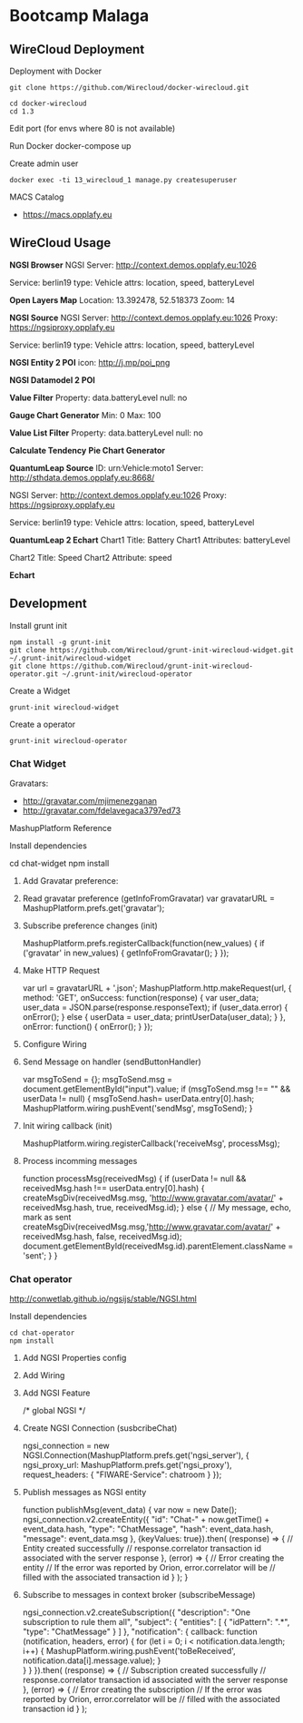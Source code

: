 # Bootcamp Malaga

## WireCloud Deployment

Deployment with Docker

    git clone https://github.com/Wirecloud/docker-wirecloud.git

    cd docker-wirecloud
    cd 1.3

Edit port (for envs where 80 is not available)

Run Docker
    docker-compose up

Create admin user

    docker exec -ti 13_wirecloud_1 manage.py createsuperuser

MACS Catalog
- https://macs.opplafy.eu

## WireCloud Usage

**NGSI Browser**
NGSI Server: http://context.demos.opplafy.eu:1026

Service: berlin19
type: Vehicle
attrs: location, speed, batteryLevel

**Open Layers Map**
Location: 13.392478, 52.518373
Zoom: 14

**NGSI Source**
NGSI Server: http://context.demos.opplafy.eu:1026
Proxy: https://ngsiproxy.opplafy.eu

Service: berlin19
type: Vehicle
attrs: location, speed, batteryLevel

**NGSI Entity 2 POI**
icon: http://j.mp/poi_png

**NGSI Datamodel 2 POI**

**Value Filter**
Property: data.batteryLevel
null: no

**Gauge Chart Generator**
Min: 0
Max: 100

**Value List Filter**
Property: data.batteryLevel
null: no

**Calculate Tendency**
**Pie Chart Generator**

**QuantumLeap Source**
ID: urn:Vehicle:moto1
Server: http://sthdata.demos.opplafy.eu:8668/

NGSI Server: http://context.demos.opplafy.eu:1026
Proxy: https://ngsiproxy.opplafy.eu

Service: berlin19
type: Vehicle
attrs: location, speed, batteryLevel

**QuantumLeap 2 Echart**
Chart1 Title: Battery
Chart1 Attributes: batteryLevel

Chart2 Title: Speed
Chart2 Attribute: speed

**Echart**

## Development

Install grunt init

    npm install -g grunt-init
    git clone https://github.com/Wirecloud/grunt-init-wirecloud-widget.git ~/.grunt-init/wirecloud-widget
    git clone https://github.com/Wirecloud/grunt-init-wirecloud-operator.git ~/.grunt-init/wirecloud-operator


Create a Widget

    grunt-init wirecloud-widget


Create a operator

    grunt-init wirecloud-operator

### Chat Widget

Gravatars:
- http://gravatar.com/mjimenezganan
- http://gravatar.com/fdelavegaca3797ed73

MashupPlatform Reference

Install dependencies

   cd chat-widget
   npm install


1) Add Gravatar preference:

    <preference name="gravatar" type="text" label="Gravatar URL" description="URL to the gravatar profile of the user" />


2) Read gravatar preference (getInfoFromGravatar)
    var gravatarURL = MashupPlatform.prefs.get('gravatar');


3) Subscribe preference changes (init)

    MashupPlatform.prefs.registerCallback(function(new_values) {
        if ('gravatar' in new_values) {
            getInfoFromGravatar();
        }
    });

4) Make HTTP Request

    var url = gravatarURL + '.json';
    MashupPlatform.http.makeRequest(url, {
        method: 'GET',
        onSuccess: function(response) {
            var user_data;
            user_data = JSON.parse(response.responseText);
            if (user_data.error) {
                onError();
            } else {
                userData = user_data;
                printUserData(user_data);
            }
        },
        onError: function() {
            onError();
        }
    });

5) Configure Wiring

    <wiring>
        <outputendpoint name="sendMsg" type="text" label="Send a message" description="The messages sent by the user are sent through this output endpoint" friendcode="message"/>
        <inputendpoint name="receiveMsg" type="text" label="Receive a message"  description="This is where messages sent by other widgets can be received" friendcode="message" />
    </wiring>

6) Send Message on handler (sendButtonHandler)

    var msgToSend = {};
    msgToSend.msg = document.getElementById("input").value;
    if (msgToSend.msg !== "" && userData != null) {
        msgToSend.hash= userData.entry[0].hash;
        MashupPlatform.wiring.pushEvent('sendMsg', msgToSend);
    }

7) Init wiring callback (init)

    MashupPlatform.wiring.registerCallback('receiveMsg', processMsg);

8) Process incomming messages

    function processMsg(receivedMsg) {
            if (userData != null && receivedMsg.hash !== userData.entry[0].hash) {
                createMsgDiv(receivedMsg.msg, 'http://www.gravatar.com/avatar/' + receivedMsg.hash, true, receivedMsg.id);
            } else { // My message, echo, mark as sent
                createMsgDiv(receivedMsg.msg,'http://www.gravatar.com/avatar/' + receivedMsg.hash, false, receivedMsg.id);
                document.getElementById(receivedMsg.id).parentElement.className = 'sent'; 
            }
        }


### Chat operator

http://conwetlab.github.io/ngsijs/stable/NGSI.html

Install dependencies

    cd chat-operator
    npm install

1) Add NGSI Properties config

    <preferences>
        <preference name="ngsi_server"
            type="text" label="NGSI server URL"
            description="URL of the Orion Context Broker to use for retrieving entity information"
            default="http://context.demos.opplafy.eu:1026/"/>
        <preference name="ngsi_proxy"
            type="text"
            label="NGSI proxy URL"
            description="URL of the PubSub Context Broker proxy to use for receiving notifications about changes"
            default="https://ngsiproxy.opplafy.eu/"/>
        <preference name="chatroom"
            type="text"
            label="Chat room"
            description="Chat room to send and receive messages"
            default="bootcamp"/>
    </preferences>

2) Add Wiring

    <wiring>
        <outputendpoint name="toBeReceived"
            type="text"
            label="Messages from NGSI"
            description="Forward a message to a chat widget"
            friendcode="message" />
        <inputendpoint name="toBeSent"
            type="text"
            label="Message to NGSI"
            description="Receive messages to be sent to the chat room"
            friendcode="message" />
    </wiring>

3) Add NGSI Feature

    <feature name="NGSI"/>

    /* global NGSI */

4) Create NGSI Connection (susbcribeChat)

    ngsi_connection = new NGSI.Connection(MashupPlatform.prefs.get('ngsi_server'), {
            ngsi_proxy_url: MashupPlatform.prefs.get('ngsi_proxy'),
            request_headers: {
                "FIWARE-Service": chatroom
            }
        });

5) Publish messages as NGSI entity

    function publishMsg(event_data) {
        var now = new Date();
        ngsi_connection.v2.createEntity({
            "id": "Chat-" + now.getTime() + event_data.hash,
            "type": "ChatMessage",
            "hash": event_data.hash,
            "message": event_data.msg
        }, {keyValues: true}).then(
            (response) => {
                // Entity created successfully
                // response.correlator transaction id associated with the server response
            }, (error) => {
                // Error creating the entity
                // If the error was reported by Orion, error.correlator will be
                // filled with the associated transaction id
            }
        );
    }

6) Subscribe to messages in context broker (subscribeMessage)

    ngsi_connection.v2.createSubscription({
            "description": "One subscription to rule them all",
            "subject": {
                "entities": [
                    {
                        "idPattern": ".*",
                        "type": "ChatMessage"
                    }
                ]
            },
            "notification": {
                callback: function (notification, headers, error) {
                    for (let i = 0; i < notification.data.length; i++) {
                        MashupPlatform.wiring.pushEvent('toBeReceived', notification.data[i].message.value);
                    }                    
                }
            }
         }).then(
             (response) => {
                 // Subscription created successfully
                 // response.correlator transaction id associated with the server response
             }, (error) => {
                 // Error creating the subscription
                 // If the error was reported by Orion, error.correlator will be
                 // filled with the associated transaction id
             }
         );
